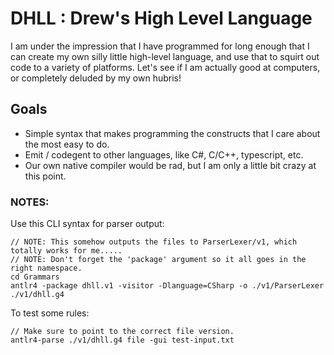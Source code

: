 # DHLL : Drew's High Level Language
I am under the impression that I have programmed for long enough that I can create my own silly little high-level language, and use that to squirt
out code to a variety of platforms.  Let's see if I am actually good at computers, or completely deluded by my own hubris!


## Goals
- Simple syntax that makes programming the constructs that I care about the most easy to do.  
- Emit / codegent to other languages, like C#, C/C++, typescript, etc.
- Our own native compiler would be rad, but I am only a little bit crazy at this point.









### NOTES:
Use this CLI syntax for parser output:
```
// NOTE: This somehow outputs the files to ParserLexer/v1, which totally works for me.....
// NOTE: Don't forget the 'package' argument so it all goes in the right namespace.
cd Grammars
antlr4 -package dhll.v1 -visitor -Dlanguage=CSharp -o ./v1/ParserLexer ./v1/dhll.g4 
```

To test some rules:
```
// Make sure to point to the correct file version.
antlr4-parse ./v1/dhll.g4 file -gui test-input.txt
```